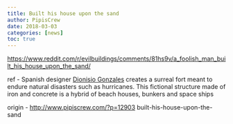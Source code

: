 ```yaml
---
title: Built his house upon the sand
author: PipisCrew
date: 2018-03-03
categories: [news]
toc: true
---
```


https://www.reddit.com/r/evilbuildings/comments/81hs9v/a_foolish_man_built_his_house_upon_the_sand/

ref -
Spanish designer [Dionisio Gonzales](http://www.dionisiogonzalez.es/) creates a surreal fort meant to endure natural disasters such as hurricanes. This fictional structure made of iron and concrete is a hybrid of beach houses, bunkers and space ships

origin - http://www.pipiscrew.com/?p=12903 built-his-house-upon-the-sand